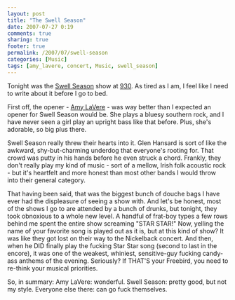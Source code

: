 ```yaml
---
layout: post
title: "The Swell Season"
date: 2007-07-27 0:19
comments: true
sharing: true
footer: true
permalink: /2007/07/swell-season
categories: [Music]
tags: [amy_lavere, concert, Music, swell_season]
---
```

Tonight was the <a href="http://www.myspace.com/theswellseason">Swell Season</a> show at <a href="http://www.930.com/">930</a>.  As tired as I am, I feel like I need to write about it before I go to bed.

First off, the opener - <a href="http://profile.myspace.com/index.cfm?fuseaction=user.viewprofile&friendID=62277187">Amy LaVere</a> - was way better than I expected an opener for Swell Season would be.  She plays a bluesy southern rock, and I have never seen a girl play an upright bass like that before.  Plus, she's adorable, so big plus there.

Swell Season really threw their hearts into it.  Glen Hansard is sort of like the awkward, shy-but-charming underdog that everyone's rooting for.  That crowd was putty in his hands before he even struck a chord.  Frankly, they don't really play my kind of music - sort of a mellow, Irish folk acoustic rock - but it's heartfelt and more honest than most other bands I would throw into their general category.

That having been said, that was the biggest bunch of douche bags I have ever had the displeasure of seeing a show with.  And let's be honest, most of the shows I go to are attended by a bunch of drunks, but tonight, they took obnoxious to a whole new level.  A handful of frat-boy types a few rows behind me spent the entire show screaming "STAR STAR!"  Now, yelling the name of your favorite song is played out as it is, but at this kind of show?  It was like they got lost on their way to the Nickelback concert.  And then, when he DID finally play the fucking Star Star song (second to last in the encore), it was one of the weakest, whiniest, sensitive-guy fucking candy-ass anthems of the evening.  Seriously?  If THAT'S your Freebird, you need to re-think your musical priorities.

So, in summary:  Amy LaVere: wonderful.  Swell Season: pretty good, but not my style.  Everyone else there: can go fuck themselves.
